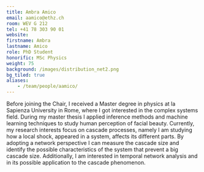 ```yaml
---
title: Ambra Amico
email: aamico@ethz.ch
room: WEV G 212
tel: +41 78 303 90 01
website:
firstname: Ambra
lastname: Amico
role: PhD Student
honorific: MSc Physics
weight: 75
background: /images/distribution_net2.png
bg_tiled: true
aliases:
    - /team/people/aamico/
---
```


Before joining the Chair, I received a Master degree in physics at la Sapienza University in Rome, where I got interested in the complex systems field. During my master thesis I applied inference methods and machine learning techniques to study human perception of facial beauty.
Currently, my research interests focus on cascade processes, namely I am studying how a local shock, appeared in a system, affects its different parts. By adopting a network perspective I can measure the cascade size and  identify the possible characteristics of the system that prevent a big cascade size. Additionally, I am interested in temporal network analysis and in its possible application to the cascade phenomenon.
